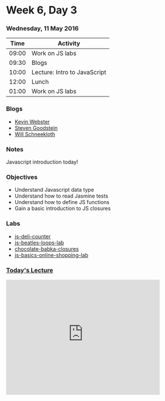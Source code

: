 # Week 6, Day 3

### Wednesday, 11 May 2016

| Time | Activity |
| --- | --- |
| 09:00 | Work on JS labs |
| 09:30 | Blogs |
| 10:00 | Lecture: Intro to JavaScript |
| 12:00 | Lunch |
| 01:00 | Work on JS labs |

### Blogs

- [Kevin Webster](https://medium.com/@kevin.r.webster)
- [Steven Goodstein](https://medium.com/@steve21168)
- [Will Schneekloth](http://www.willschneekloth.com)

### Notes

Javascript introduction today!

### Objectives

- Understand Javascript data type 
- Understand how to read Jasmine tests 
- Understand how to define JS functions 
- Gain a basic introduction to JS closures 

### Labs

- [js-deli-counter](http://www.github.com/learn-co-students/js-deli-counter-web-0416)
- [js-beatles-loops-lab](http://www.github.com/learn-co-students/js-beatles-loops-lab-web-0416)
- [chocolate-babka-closures](http://www.github.com/learn-co-students/chocolate-babka-closures-web-0416)
- [js-basics-online-shopping-lab](http://www.github.com/learn-co-students/js-basics-online-shopping-lab-web-0416)

### [Today's Lecture](https://www.youtube.com/watch?v=JWbSuRK0ehM&feature=youtu.be)

<iframe width="420" height="315" src="https://www.youtube.com/embed/JWbSuRK0ehM" frameborder="0" allowfullscreen></iframe>

